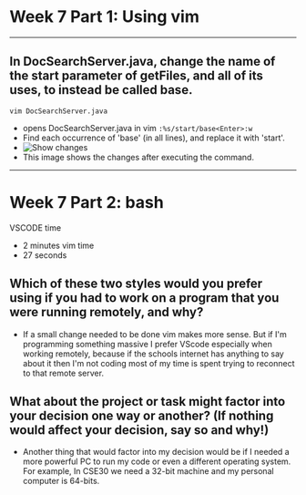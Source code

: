 # Week 7 Part 1: Using vim

---

## In DocSearchServer.java, change the name of the start parameter of getFiles, and all of its uses, to instead be called base.

```vim DocSearchServer.java```
- opens DocSearchServer.java in vim
```:%s/start/base<Enter>:w```
- Find each occurrence of 'base' (in all lines), and replace it with 'start'.
- ![Show changes](Imagies/week7lab/Screenshot%202022-11-10%20at%201.17.09%20PM.png)
- This image shows the changes after executing the command.

--- 

# Week 7 Part 2: bash

VSCODE time
- 2 minutes
vim time
- 27 seconds

## Which of these two styles would you prefer using if you had to work on a program that you were running remotely, and why?

- If a small change needed to be done vim makes more sense. But if I'm programming something massive I prefer VScode especially when working remotely, because if the schools internet has anything to say about it then I'm not coding most of my time is spent trying to reconnect to that remote server. 

## What about the project or task might factor into your decision one way or another? (If nothing would affect your decision, say so and why!)
- Another thing that would factor into my decision would be if I needed a more powerful PC to run my code or even a different operating system. For example, In CSE30 we need a 32-bit machine and my personal computer is 64-bits.
